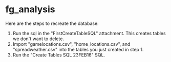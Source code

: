 # fg_analysis

Here are the steps to recreate the database:

1. Run the sql in the "FirstCreateTableSQL" attachment.  This creates tables we don't want to delete.
2. Import "gamelocations.csv", "home_locations.csv", and "spreadweather.csv" into the tables you just created in step 1.
3. Run the "Create Tables SQL 23FEB16" SQL. 